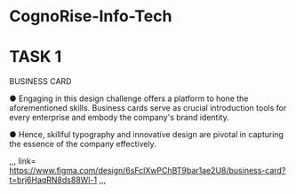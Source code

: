 # CognoRise-Info-Tech

# TASK 1
BUSINESS CARD

● Engaging in this design challenge offers a platform to hone the aforementioned
skills. Business cards serve as crucial introduction tools for every enterprise and
embody the company's brand identity.

● Hence, skillful typography and innovative design are pivotal in capturing the
essence of the company effectively.

,,,
link= https://www.figma.com/design/6sFclXwPChBT9bar1ae2U8/business-card?t=brj6HaqRN8ds88Wl-1
,,,
